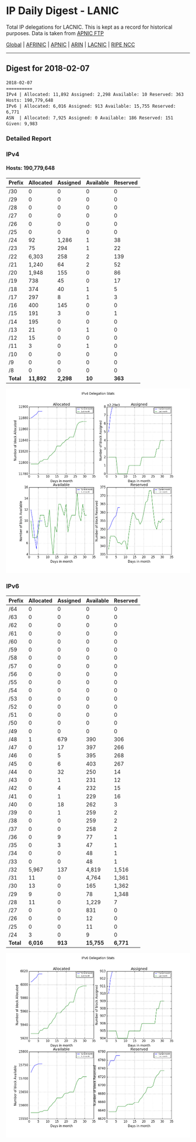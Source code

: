 # IP Daily Digest - LANIC

Total IP delegations for LACNIC. This is kept as a record for historical purposes. Data is taken from [APNIC FTP](https://ftp.apnic.net/)

[Global](https://github.com/csmets/IP-Daily-Digest) | [AFRINIC](https://github.com/csmets/IP-Daily-Digest/tree/master/archives/AFRINIC) | [APNIC](https://github.com/csmets/IP-Daily-Digest/tree/master/archives/APNIC) | [ARIN](https://github.com/csmets/IP-Daily-Digest/tree/master/archives/ARIN) | [LACNIC](https://github.com/csmets/IP-Daily-Digest/tree/master/archives/LACNIC) | [RIPE NCC](https://github.com/csmets/IP-Daily-Digest/tree/master/archives/RIPE_NCC)

---

## Digest for 2018-02-07
```
2018-02-07
==========
IPv4 | Allocated: 11,892 Assigned: 2,298 Available: 10 Reserved: 363 Hosts: 190,779,648
IPv6 | Allocated: 6,016 Assigned: 913 Available: 15,755 Reserved: 6,771
ASN  | Allocated: 7,925 Assigned: 0 Available: 186 Reserved: 151 Given: 9,983
```

### Detailed Report

### IPv4

#### Hosts: **190,779,648**

| Prefix | Allocated | Assigned | Available | Reserved |
| ----- | ----- | ----- | ----- | ----- |
| /30 | 0 | 0 | 0 | 0 |
| /29 | 0 | 0 | 0 | 0 |
| /28 | 0 | 0 | 0 | 0 |
| /27 | 0 | 0 | 0 | 0 |
| /26 | 0 | 0 | 0 | 0 |
| /25 | 0 | 0 | 0 | 0 |
| /24 | 92 | 1,286 | 1 | 38 |
| /23 | 75 | 294 | 1 | 22 |
| /22 | 6,303 | 258 | 2 | 139 |
| /21 | 1,240 | 64 | 2 | 52 |
| /20 | 1,948 | 155 | 0 | 86 |
| /19 | 738 | 45 | 0 | 17 |
| /18 | 374 | 40 | 1 | 5 |
| /17 | 297 | 8 | 1 | 3 |
| /16 | 400 | 145 | 0 | 0 |
| /15 | 191 | 3 | 0 | 1 |
| /14 | 195 | 0 | 0 | 0 |
| /13 | 21 | 0 | 1 | 0 |
| /12 | 15 | 0 | 0 | 0 |
| /11 | 3 | 0 | 1 | 0 |
| /10 | 0 | 0 | 0 | 0 |
| /9 | 0 | 0 | 0 | 0 |
| /8 | 0 | 0 | 0 | 0 |
| **Total** | **11,892** | **2,298** | **10** | **363** |

![ipv4-stats](ipv4-figure.png)

### IPv6

| Prefix | Allocated | Assigned | Available | Reserved |
| ----- | ----- | ----- | ----- | ----- |
| /64 | 0 | 0 | 0 | 0 |
| /63 | 0 | 0 | 0 | 0 |
| /62 | 0 | 0 | 0 | 0 |
| /61 | 0 | 0 | 0 | 0 |
| /60 | 0 | 0 | 0 | 0 |
| /59 | 0 | 0 | 0 | 0 |
| /58 | 0 | 0 | 0 | 0 |
| /57 | 0 | 0 | 0 | 0 |
| /56 | 0 | 0 | 0 | 0 |
| /55 | 0 | 0 | 0 | 0 |
| /54 | 0 | 0 | 0 | 0 |
| /53 | 0 | 0 | 0 | 0 |
| /52 | 0 | 0 | 0 | 0 |
| /51 | 0 | 0 | 0 | 0 |
| /50 | 0 | 0 | 0 | 0 |
| /49 | 0 | 0 | 0 | 0 |
| /48 | 1 | 679 | 390 | 306 |
| /47 | 0 | 17 | 397 | 266 |
| /46 | 0 | 5 | 395 | 268 |
| /45 | 0 | 6 | 403 | 267 |
| /44 | 0 | 32 | 250 | 14 |
| /43 | 0 | 1 | 231 | 12 |
| /42 | 0 | 4 | 232 | 15 |
| /41 | 0 | 1 | 229 | 16 |
| /40 | 0 | 18 | 262 | 3 |
| /39 | 0 | 1 | 259 | 2 |
| /38 | 0 | 0 | 259 | 2 |
| /37 | 0 | 0 | 258 | 2 |
| /36 | 0 | 9 | 77 | 1 |
| /35 | 0 | 3 | 47 | 1 |
| /34 | 0 | 0 | 48 | 1 |
| /33 | 0 | 0 | 48 | 1 |
| /32 | 5,967 | 137 | 4,819 | 1,516 |
| /31 | 11 | 0 | 4,764 | 1,361 |
| /30 | 13 | 0 | 165 | 1,362 |
| /29 | 9 | 0 | 78 | 1,348 |
| /28 | 11 | 0 | 1,229 | 7 |
| /27 | 0 | 0 | 831 | 0 |
| /26 | 0 | 0 | 12 | 0 |
| /25 | 0 | 0 | 11 | 0 |
| /24 | 3 | 0 | 9 | 0 |
| **Total** | **6,016** | **913** | **15,755** | **6,771** |

![ipv6-stats](ipv6-figure.png)